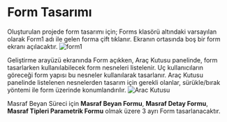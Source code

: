 ﻿# Form Tasarımı
Oluşturulan projede form tasarımı için; Forms klasörü altındaki varsayılan olarak Form1 adı ile gelen forma çift tıklanır. Ekranın ortasında boş bir form ekranı açılacaktır.
![form1](https://docsbimser.blob.core.windows.net/imagecontainer/Form1-870f7277-a46d-43a8-a0ed-ddf1eac24fb8.png)

Geliştirme arayüzü ekranında Form açıkken, Araç Kutusu panelinde, form tasarlarken kullanılabilecek form nesneleri listelenir. Uç kullanıcıların göreceği form yapısı bu nesneler kullanılarak tasarlanır. Araç Kutusu panelinde listelenen nesnelerden tasarım için gerekli olanlar, sürükle/bırak yöntemi ile form üzerinde konumlandırılır.
![Arac Kutusu](https://docsbimser.blob.core.windows.net/imagecontainer/Arac%20Kutusu-979a4bd7-0860-4848-929c-6da4e3ec6261.png)

Masraf Beyan Süreci için **Masraf Beyan Formu**, **Masraf Detay Formu**, **Masraf Tipleri Parametrik Formu** olmak üzere 3 ayrı Form tasarlanacaktır.
